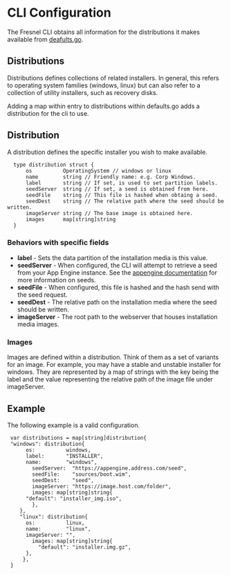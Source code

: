 # CLI Configuration

The Fresnel CLI obtains all information for the distributions it makes available
from [deafults.go](defaults.go).

## Distributions

Distributions defines collections of related installers. In general, this refers
to operating system families (windows, linux) but can also refer to a collection
of utility installers, such as recovery disks.

Adding a map within entry to distributions within defaults.go adds a
distribution for the cli to use.

## Distribution

A distribution defines the specific installer you wish to make available.

```
  type distribution struct {
      os          OperatingSystem // windows or linux
      name        string // Friendly name: e.g. Corp Windows.
      label       string // If set, is used to set partition labels.
      seedServer  string // If set, a seed is obtained from here.
      seedFile    string // This file is hashed when obtaing a seed.
      seedDest    string // The relative path where the seed should be written.
      imageServer string // The base image is obtained here.
      images      map[string]string
  }
```

### Behaviors with specific fields

*   **label** - Sets the data partition of the installation media is this value.
*   **seedServer** - When configured, the CLI will attempt to retrieve a seed
    from your App Engine instance. See the
    [appengine documentation](../../appengine/README.md) for more information on
    seeds.
*   **seedFile** - When configured, this file is hashed and the hash send with
    the seed request.
*   **seedDest** - The relative path on the installation media where the seed
    should be written.
*   **imageServer** - The root path to the webserver that houses installation
    media images.

### Images

Images are defined within a distribution. Think of them as a set of variants for
an image. For example, you may have a stable and unstable installer for windows.
They are represented by a map of strings with the key being the label and the
value representing the relative path of the image file under imageServer.

## Example

The following example is a valid configuration.

```
 var distributions = map[string]distribution{
 "windows": distribution{
      os:          windows,
      label:       "INSTALLER",
      name:        "windows",
        seedServer:  "https://appengine.address.com/seed",
        seedFile:    "sources/boot.wim",
        seedDest:    "seed",
        imageServer: "https://image.host.com/folder",
        images: map[string]string{
      "default": "installer_img.iso",
        },
    },
    "linux": distribution{
      os:          linux,
      name:        "linux",
      imageServer: "",
        images: map[string]string{
          "default": "installer.img.gz",
      },
     },
 }
```
